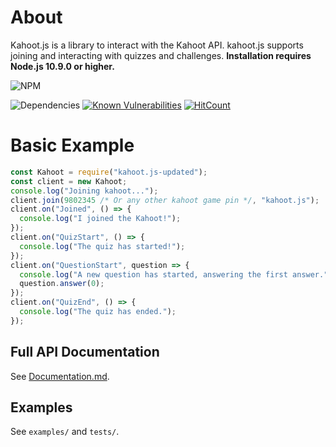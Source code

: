 # About
Kahoot.js is a library to interact with the Kahoot API. kahoot.js supports joining and interacting with quizzes and challenges.
**Installation requires Node.js 10.9.0 or higher.**

![NPM](https://nodei.co/npm/kahoot.js-updated.png)

![Dependencies](https://david-dm.org/theusaf/kahoot.js-updated.svg) [![Known Vulnerabilities](https://snyk.io/test/github/theusaf/kahoot.js-updated/badge.svg)](https://snyk.io/test/github/theusaf/kahoot.js-updated) [![HitCount](http://hits.dwyl.com/theusaf/kahoot.js-updated.svg)](http://hits.dwyl.com/theusaf/kahoot.js-updated)
<!--![Docs](https://inch-ci.org/github/theusaf/kahoot.js-updated.svg?branch=master)-->

# Basic Example
```js
const Kahoot = require("kahoot.js-updated");
const client = new Kahoot;
console.log("Joining kahoot...");
client.join(9802345 /* Or any other kahoot game pin */, "kahoot.js");
client.on("Joined", () => {
  console.log("I joined the Kahoot!");
});
client.on("QuizStart", () => {
  console.log("The quiz has started!");
});
client.on("QuestionStart", question => {
  console.log("A new question has started, answering the first answer.");
  question.answer(0);
});
client.on("QuizEnd", () => {
  console.log("The quiz has ended.");
});
```

## Full API Documentation
See [Documentation.md](Documentation.md).

## Examples
See `examples/` and `tests/`.
